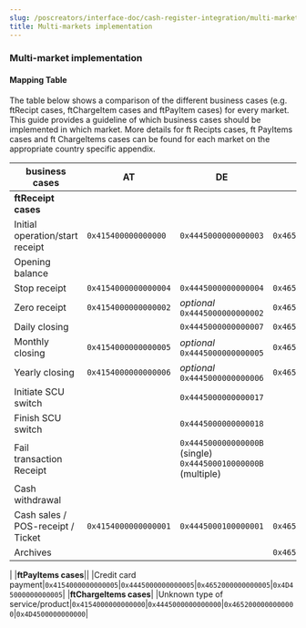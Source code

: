 ```yaml
---
slug: /poscreators/interface-doc/cash-register-integration/multi-markets-implementation
title: Multi-markets implementation
---
```

### Multi-market implementation

#### Mapping Table
The table below shows a comparison of the different business cases (e.g. ftRecipt cases, ftChargeItem cases and ftPayItem cases) for every market.
This guide provides a guideline of which business cases should be implemented in which market.
More details for ft Recipts cases, ft PayItems cases and ft ChargeItems cases can be found for each market on the appropriate country specific appendix.

|**business cases** | **AT** | **DE** |**FR** |**ME**|
|----------------------|-----------|-----------------------|--------------------------------------|-----------------------------|
|**ftReceipt cases**||||||
|Initial operation/start receipt|`0x415400000000000`|`0x4445000000000003`|`0x4652000000000010`|`0x4D45000000000003`|
|Opening balance||||`0x4D45000000000007`|
|Stop receipt|`0x4154000000000004`|`0x4445000000000004`|`0x4652000000000011`|`0x4D45000000000004`|
|Zero receipt|`0x4154000000000002`|*optional* `0x4445000000000002`|`0x465200000000000F`|`0x4D45000000000002`|
|Daily closing|| `0x4445000000000007`|`0x4652000000000005`||
|Monthly closing|`0x4154000000000005`|*optional* `0x4445000000000005`|`0x4652000000000005`|`0x4D45000000000005`|
|Yearly closing|`0x4154000000000006`|*optional* `0x4445000000000006`|`0x4652000000000007`|`0x4D45000000000006`|
|Initiate SCU switch||`0x4445000000000017`|||
|Finish SCU switch||`0x4445000000000018`|||
|Fail transaction Receipt||`0x444500000000000B` (single) `0x444500010000000B` (multiple) |||
|Cash withdrawal||||`0x4D45000000000008`|
|Cash sales / POS-receipt / Ticket|`0x4154000000000001`|`0x4445000100000001`|`0x4652000000000001`||
|Archives|||`0x4652000000000015`||
|
|**ftPayItems cases**||
|Credit card payment|`0x4154000000000005`|`0x4445000000000005`|`0x4652000000000005`|`0x4D45000000000005`|
|**ftChargeItems cases**|
|Unknown type of service/product|`0x4154000000000000`|`0x4445000000000000`|`0x4652000000000000`|`0x4D4500000000000`|